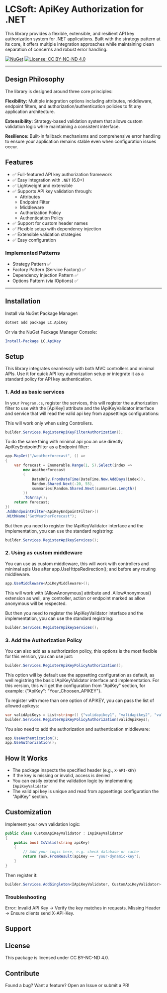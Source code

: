 ﻿# LCSoft: ApiKey Authorization for .NET 

This library provides a flexible, extensible, and resilient API key authorization system for .NET applications. Built with the strategy pattern at its core, it offers multiple integration approaches while maintaining clean separation of concerns and robust error handling.

[![NuGet](https://img.shields.io/nuget/v/LCSoft.ApiKey.svg)](https://www.nuget.org/packages/LCSoft.ApiKey)
[![License: CC BY-NC-ND 4.0](https://img.shields.io/badge/License-CC_BY--NC--ND_4.0-lightgrey.svg)](https://creativecommons.org/licenses/by-nc-nd/4.0/)

---

## Design Philosophy

The library is designed around three core principles:

**Flexibility:** Multiple integration options including attributes, middleware, endpoint filters, and authorization/authentication policies to fit any application architecture.

**Extensibility:** Strategy-based validation system that allows custom validation logic while maintaining a consistent interface.

**Resilience:** Built-in fallback mechanisms and comprehensive error handling to ensure your application remains stable even when configuration issues occur.

## Features  

- ✅ Full-featured API key authorization framework
- ✅ Easy integration with `.NET` (6.0+)  
- ✅ Lightweight and extensible  
- ✅ Supports API key validation through:  
   - Attributes 
   - Endpoint Filter  
   - Middleware
   - Authorization Policy
   - Authentication Policy
- ✅ Support for custom header names    
- ✅ Flexible setup with dependency injection  
- ✅ Extensible validation strategies
- ✅ Easy configuration

### Implemented Patterns
 - Strategy Pattern ✅
 - Factory Pattern (Service Factory) ✅
 - Dependency Injection Pattern ✅
 - Options Pattern (via IOptions) ✅

---

## Installation

Install via NuGet Package Manager:

```bash
dotnet add package LC.ApiKey
```

Or via the NuGet Package Manager Console:

```powershell
Install-Package LC.ApiKey
```

## Setup

This library integrates seamlessly with both MVC controllers and minimal APIs. Use it for quick API key authorization setup or integrate it as a standard policy for API key authentication.

### 1. Add as basic services

In your `Program.cs`, register the services, this will register the authorization filter to use with the [ApiKey] attribute and the IApiKeyValidator interface and service that will read the valid api key from appsettings configurations:

This will work only when using Controllers.

```csharp
builder.Services.RegisterApiKeyFilterAuthorization();
```

To do the same thing with minimal api you an use directly ApiKeyEndpointFilter as a Endpoint filter:

```csharp
app.MapGet("/weatherforecast", () =>
{
    var forecast = Enumerable.Range(1, 5).Select(index =>
        new WeatherForecast
        (
            DateOnly.FromDateTime(DateTime.Now.AddDays(index)),
            Random.Shared.Next(-20, 55),
            summaries[Random.Shared.Next(summaries.Length)]
        ))
        .ToArray();
    return forecast;
})
.AddEndpointFilter<ApiKeyEndpointFilter>()
.WithName("GetWeatherForecast");
```

But then you need to register the IApiKeyValidator interface and the implementation, you can use the standard registring:

```csharp
builder.Services.RegisterApikeyServices();
```

### 2. Using as custom middleware
You can use as custom middleware, this will work with controllers and minimal apis
Use after app.UseHttpsRedirection(); and before any routing middleware.

```csharp
app.UseMiddleware<ApiKeyMiddleware>();
```

This will work with [AllowAnonymous] attribute and .AllowAnonymous() extension as well, any controller, action or endpoint marked as allow anonymous will be respected.

But then you need to register the IApiKeyValidator interface and the implementation, you can use the standard registring:

```csharp
builder.Services.RegisterApikeyServices();
```

### 3. Add the Authorization Policy

You can also add as a authorization policy, this options is the most flexible for this version, you can use just:

```csharp
builder.Services.RegisterApiKeyPolicyAuthorization();
```

This option will by default use the appsetting configuration as default, as well registring the basic IApiKeyValidator interface and implementation. For this version, this will get the configuration from "ApiKey" section, for example: {"ApiKey": "Your_Choosen_APIKEY"}.

To register with more than one option of APIKEY, you can pass the list of allowed apikeys:

```csharp
var validApiKeys = List<string>() {"validapikey1", "validapikey2", "validapikey3"}
builder.Services.RegisterApiKeyPolicyAuthorization(validApiKeys);
```

You also need to add the authorization and authentication middleware:

```csharp
app.UseAuthentication();
app.UseAuthorization();
```


## How It Works

- The package inspects the specified header (e.g., `X-API-KEY`)  
- If the key is missing or invalid, access is denied  
- You can easily extend the validation logic by implementing `IApiKeyValidator`  
- The valid api key is unique and read from appsettings configuration the "ApiKey" section.

## Customization

Implement your own validation logic:

```csharp
public class CustomApiKeyValidator : IApiKeyValidator
{
    public bool IsValid(string apiKey)
    {
        // Add your logic here, e.g. check database or cache
        return Task.FromResult(apiKey == "your-dynamic-key");
    }
}
```

Then register it:

```csharp
builder.Services.AddSingleton<IApiKeyValidator, CustomApiKeyValidator>();
```

###  Troubleshooting

Error: Invalid API Key → Verify the key matches in requests.
Missing Header → Ensure clients send X-API-Key.

## Support

## License

This package is licensed under CC BY-NC-ND 4.0.

## Contribute 
Found a bug? Want a feature?
Open an Issue or submit a PR!